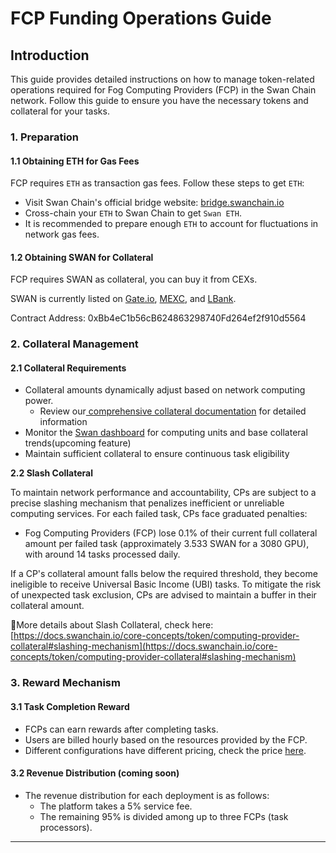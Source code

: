 # FCP Funding Operations Guide

## Introduction

This guide provides detailed instructions on how to manage token-related operations required for Fog Computing Providers (FCP) in the Swan Chain network. Follow this guide to ensure you have the necessary tokens and collateral for your tasks.

### 1. Preparation

#### 1.1 Obtaining ETH for Gas Fees

FCP requires `ETH` as transaction gas fees. Follow these steps to get `ETH`:

* Visit Swan Chain's official bridge website: [bridge.swanchain.io](https://bridge.swanchain.io)
* Cross-chain your `ETH` to Swan Chain to get `Swan ETH`.
* It is recommended to prepare enough `ETH` to account for fluctuations in network gas fees.

#### 1.2 Obtaining  SWAN  for Collateral

FCP requires SWAN as collateral, you can buy it from CEXs.

SWAN is currently listed on [Gate.io](https://www.gate.io/trade/SWAN_USDT), [MEXC](https://www.mexc.com/exchange/SWAN_USDT), and [LBank](https://www.lbank.com/trade/swan_usdt).&#x20;

Contract Address: 0xBb4eC1b56cB624863298740Fd264ef2f910d5564

### 2. Collateral Management

#### 2.1 Collateral Requirements

* Collateral amounts dynamically adjust based on network computing power.&#x20;
  * Review our[ comprehensive collateral documentation](https://docs.swanchain.io/core-concepts/token/computing-provider-collateral/collateral-requirement-and-earning-multiplier) for detailed information
* Monitor the [Swan dashboard](https://provider.swanchain.io/overview) for computing units and base collateral trends(upcoming feature)
* Maintain sufficient collateral to ensure continuous task eligibility

**2.2 Slash Collateral**&#x20;

To maintain network performance and accountability, CPs are subject to a precise slashing mechanism that penalizes inefficient or unreliable computing services. For each failed task, CPs face graduated penalties:

* Fog Computing Providers (FCP) lose 0.1% of their current full collateral amount per failed task (approximately 3.533 SWAN for a 3080 GPU), with around 14 tasks processed daily.

If a CP's collateral amount falls below the required threshold, they become ineligible to receive Universal Basic Income (UBI) tasks. To mitigate the risk of unexpected task exclusion, CPs are advised to maintain a buffer in their collateral amount.

More details about Slash Collateral, check here: [https://docs.swanchain.io/core-concepts/token/computing-provider-collateral#slashing-mechanism](https://docs.swanchain.io/core-concepts/token/computing-provider-collateral#slashing-mechanism)

### 3. Reward Mechanism

#### 3.1 Task Completion Reward

* FCPs can earn rewards after completing tasks.
* Users are billed hourly based on the resources provided by the FCP.
* Different configurations have different pricing, check the price [here](https://docs.lagrangedao.org/spaces/space-settings/space-hardware).

#### 3.2 Revenue Distribution (coming soon)

* The revenue distribution for each deployment is as follows:
  * The platform takes a 5% service fee.
  * The remaining 95% is divided among up to three FCPs (task processors).

***
